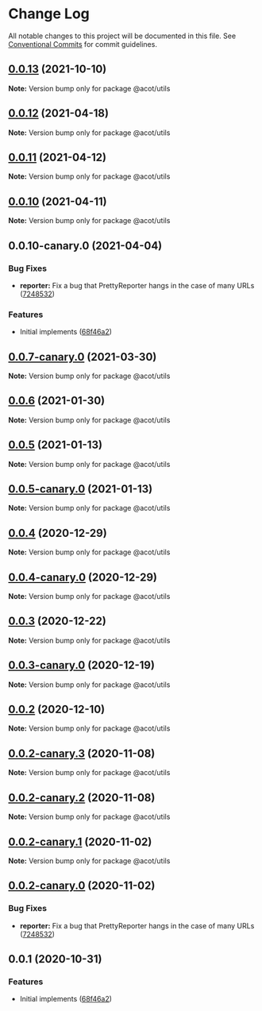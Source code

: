 # Change Log

All notable changes to this project will be documented in this file.
See [Conventional Commits](https://conventionalcommits.org) for commit guidelines.

## [0.0.13](https://github.com/acot-a11y/acot/compare/v0.0.13-canary.0...v0.0.13) (2021-10-10)

**Note:** Version bump only for package @acot/utils

## [0.0.12](https://github.com/acot-a11y/acot/compare/v0.0.11...v0.0.12) (2021-04-18)

**Note:** Version bump only for package @acot/utils

## [0.0.11](https://github.com/acot-a11y/acot/compare/v0.0.10...v0.0.11) (2021-04-12)

**Note:** Version bump only for package @acot/utils

## [0.0.10](https://github.com/acot-a11y/acot/compare/v0.0.10-canary.0...v0.0.10) (2021-04-11)

**Note:** Version bump only for package @acot/utils

## 0.0.10-canary.0 (2021-04-04)

### Bug Fixes

- **reporter:** Fix a bug that PrettyReporter hangs in the case of many URLs ([7248532](https://github.com/acot-a11y/acot/commit/7248532c0380a0483a537c124173f2191027dd54))

### Features

- Initial implements ([68f46a2](https://github.com/acot-a11y/acot/commit/68f46a250de7793795678ece40d23d927ddd075c))

## [0.0.7-canary.0](https://github.com/acot-a11y/acot/compare/@acot/utils@0.0.6...@acot/utils@0.0.7-canary.0) (2021-03-30)

**Note:** Version bump only for package @acot/utils

## [0.0.6](https://github.com/acot-a11y/acot/compare/@acot/utils@0.0.5...@acot/utils@0.0.6) (2021-01-30)

**Note:** Version bump only for package @acot/utils

## [0.0.5](https://github.com/acot-a11y/acot/compare/@acot/utils@0.0.5-canary.0...@acot/utils@0.0.5) (2021-01-13)

**Note:** Version bump only for package @acot/utils

## [0.0.5-canary.0](https://github.com/acot-a11y/acot/compare/@acot/utils@0.0.4...@acot/utils@0.0.5-canary.0) (2021-01-13)

**Note:** Version bump only for package @acot/utils

## [0.0.4](https://github.com/acot-a11y/acot/compare/@acot/utils@0.0.4-canary.0...@acot/utils@0.0.4) (2020-12-29)

**Note:** Version bump only for package @acot/utils

## [0.0.4-canary.0](https://github.com/acot-a11y/acot/compare/@acot/utils@0.0.3...@acot/utils@0.0.4-canary.0) (2020-12-29)

**Note:** Version bump only for package @acot/utils

## [0.0.3](https://github.com/acot-a11y/acot/compare/@acot/utils@0.0.3-canary.0...@acot/utils@0.0.3) (2020-12-22)

**Note:** Version bump only for package @acot/utils

## [0.0.3-canary.0](https://github.com/acot-a11y/acot/compare/@acot/utils@0.0.2...@acot/utils@0.0.3-canary.0) (2020-12-19)

**Note:** Version bump only for package @acot/utils

## [0.0.2](https://github.com/acot-a11y/acot/compare/@acot/utils@0.0.2-canary.3...@acot/utils@0.0.2) (2020-12-10)

**Note:** Version bump only for package @acot/utils

## [0.0.2-canary.3](https://github.com/acot-a11y/acot/compare/@acot/utils@0.0.2-canary.2...@acot/utils@0.0.2-canary.3) (2020-11-08)

**Note:** Version bump only for package @acot/utils

## [0.0.2-canary.2](https://github.com/acot-a11y/acot/compare/@acot/utils@0.0.2-canary.1...@acot/utils@0.0.2-canary.2) (2020-11-08)

**Note:** Version bump only for package @acot/utils

## [0.0.2-canary.1](https://github.com/acot-a11y/acot/compare/@acot/utils@0.0.2-canary.0...@acot/utils@0.0.2-canary.1) (2020-11-02)

**Note:** Version bump only for package @acot/utils

## [0.0.2-canary.0](https://github.com/acot-a11y/acot/compare/@acot/utils@0.0.1...@acot/utils@0.0.2-canary.0) (2020-11-02)

### Bug Fixes

- **reporter:** Fix a bug that PrettyReporter hangs in the case of many URLs ([7248532](https://github.com/acot-a11y/acot/commit/7248532c0380a0483a537c124173f2191027dd54))

## 0.0.1 (2020-10-31)

### Features

- Initial implements ([68f46a2](https://github.com/acot-a11y/acot/commit/68f46a250de7793795678ece40d23d927ddd075c))
